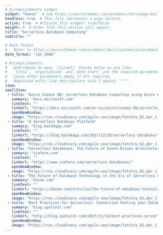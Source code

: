 ```yaml
---
# Accomplishments widget.
widget: "howto"  # See https://sourcethemes.com/academic/docs/page-builder/
headless: true  # This file represents a page section.
active: true  # Activate this widget? true/false
weight: 4  # Order that this section will appear.
title: "Serverless Database Computing"
subtitle: ""

# Date format
#   Refer to https://sourcethemes.com/academic/docs/customization/#date-format
date_format: "Jan 2006"

# Accomplishments.
#   Add/remove as many `[[item]]` blocks below as you like.
#   `title`, `organization` and `date_start` are the required parameters.
#   Leave other parameters empty if not required.
#   Begin/end multi-line descriptions with 3 quotes `"""`.
item: 
smallItem: 
 - title: "Azure Cosmos DB: Serverless Database Computing using Azure Functions"
   summary: "docs.microsoft.com"
   linkText: ""
   linkUrl: "https://docs.microsoft.com/en-us/azure/cosmos-db/serverless-computing-database" 
   openNewWindow: 
   image: "https://res.cloudinary.com/agile-seo/image/fetch/w_62,dpr_1.0,d_blank_am8gzx.png/https%3A%2F%2Flogo.clearbit.com%2Fdocs.microsoft.com%3Fsize%3D250" 
 - title: "A Serverless Database Platform"
   summary: "blog.back4app.com"
   linkText: ""
   linkUrl: "https://blog.back4app.com/2017/12/28/serverless-database/" 
   openNewWindow: 
   image: "https://res.cloudinary.com/agile-seo/image/fetch/w_62,dpr_1.0,d_blank_am8gzx.png/https%3A%2F%2Flogo.clearbit.com%2Fblog.back4app.com%3Fsize%3D250"
 - title: "Serverless Databases: The Future of Event-Driven Architecture"
   summary: "simform.com"
   linkText: ""
   linkUrl: "https://www.simform.com/serverless-databases/" 
   openNewWindow: 
   image: "https://res.cloudinary.com/agile-seo/image/fetch/w_62,dpr_1.0,d_blank_am8gzx.png/https%3A%2F%2Flogo.clearbit.com%2Fsimform.com%3Fsize%3D250"
 - title: "The Future of Database Technology in the Era of Serverless Computing"
   summary: "dzone.com"
   linkText: ""
   linkUrl: "https://dzone.com/articles/the-future-of-database-technology-in-the-era-of-se" 
   openNewWindow: 
   image: "https://res.cloudinary.com/agile-seo/image/fetch/w_62,dpr_1.0,d_blank_am8gzx.png/https%3A%2F%2Flogo.clearbit.com%2Fdzone.com%3Fsize%3D250"
 - title: "Best Practices for Serverless: Connection Pooling your Database"
   summary: "blog.spotinst.com"
   linkText: ""
   linkUrl: "http://blog.spotinst.com/2017/11/19/best-practices-serverless-connection-pooling-database/" 
   openNewWindow: 
   image: "https://res.cloudinary.com/agile-seo/image/fetch/w_62,dpr_1.0,d_blank_am8gzx.png/https%3A%2F%2Flogo.clearbit.com%2Fblog.spotinst.com%3Fsize%3D250"
---
```


                  


